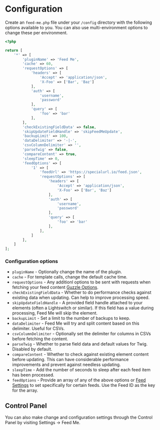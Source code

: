 # Configuration

Create an `feed-me.php` file under your `/config` directory with the following options available to you. You can also use multi-environment options to change these per environment.

```php
<?php

return [
    '*' => [
        'pluginName' => 'Feed Me',
        'cache' => 60,
        'requestOptions' => [
            'headers' => [
                'Accept' => 'application/json',
                'X-Foo' => ['Bar', 'Baz']
            ],
            'auth' => [
                'username',
                'password'
            ],
            'query' => [
                'foo' => 'bar'
            ],
        ],
        'checkExistingFieldData' => false,
        'skipUpdateFieldHandle' => 'skipFeedMeUpdate',
        'backupLimit' => 100,
        'dataDelimiter' => '-|-',
        'csvColumnDelimiter' => '',
        'parseTwig' => false,
        'compareContent' => true,
        'sleepTime' => 0,
        'feedOptions' => [
            '1' => [
                'feedUrl' => 'https://specialurl.io/feed.json',
                'requestOptions' => [
                    'headers' => [
                        'Accept' => 'application/json',
                        'X-Foo' => ['Bar', 'Baz']
                    ],
                    'auth' => [
                        'username',
                        'password'
                    ],
                    'query' => [
                        'foo' => 'bar'
                    ],
                ],
            ]
        ],
    ]
];
```

### Configuration options

- `pluginName` - Optionally change the name of the plugin.
- `cache` - For template calls, change the default cache time.
- `requestOptions` - Any additionl options to be sent with requests when fetching your feed content [Guzzle Options](http://docs.guzzlephp.org/en/stable/request-options.html).
- `checkExistingFieldData` - Whether to do performance checks against existing data when updating. Can help to improve processing speed. 
- `skipUpdateFieldHandle` - A provided field handle attached to your elements (often a Lightswitch or similar). If this field has a value during processing, Feed Me will skip the element.
- `backupLimit` - Set a limit to the number of backups to keep.
- `dataDelimiter` - Feed Me will try and split content based on this delimiter. Useful for CSVs.
- `csvColumnDelimiter` - Optionally set the delimiter for columns in CSVs before fetching the content.
- `parseTwig` - Whether to parse field data and default values for Twig. Disabled by default.
- `compareContent` - Whether to check against existing element content before updating. This can have considerable performance improvements and prevent against needless updating.
- `sleepTime` - Add the number of seconds to sleep after each feed item has been processed.
- `feedOptions` - Provide an array of any of the above options or [Feed Settings](docs:feature-tour/feed-overview) to set specifically for certain feeds. Use the Feed ID as the key for the array.

## Control Panel

You can also make change and configuration settings through the Control Panel by visiting Settings → Feed Me.
